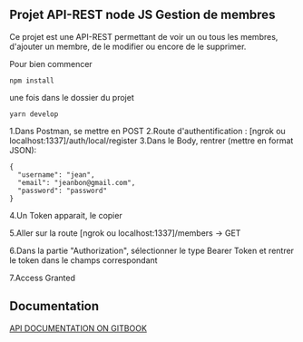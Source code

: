 
## Projet API-REST node JS Gestion de membres

Ce projet est une API-REST permettant de voir un ou tous les membres, d'ajouter un membre, 
de le modifier ou encore de le supprimer.

Pour bien commencer

```node
npm install
```
une fois dans le dossier du projet

```node
yarn develop
```

1.Dans Postman, se mettre en POST
2.Route d'authentification : [ngrok ou localhost:1337]/auth/local/register
3.Dans le Body, rentrer (mettre en format JSON): 

```node
{
  "username": "jean",
  "email": "jeanbon@gmail.com",
  "password": "password"
}
```

4.Un Token apparait, le copier

5.Aller sur la route [ngrok ou localhost:1337]/members  -> GET

6.Dans la partie "Authorization", 
sélectionner le type Bearer Token et rentrer le token dans le champs correspondant

7.Access Granted


## Documentation
[API DOCUMENTATION ON GITBOOK](http://localhost:1337/documentation/v1.0.0#/)

